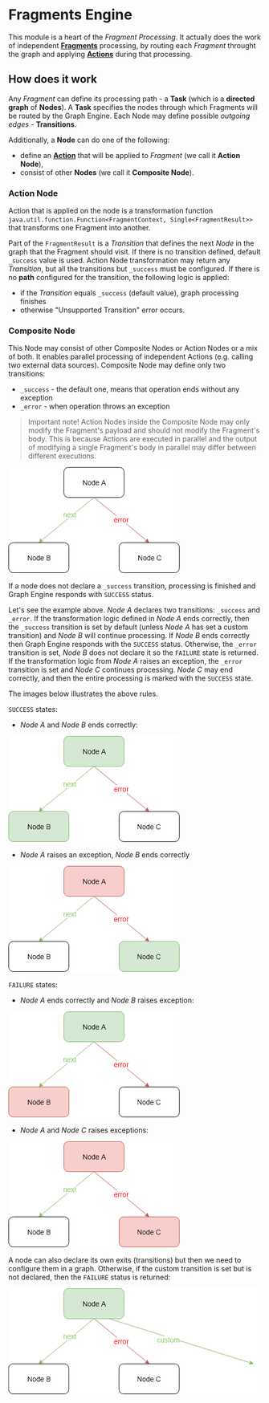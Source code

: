 # Fragments Engine
This module is a heart of the *Fragment Processing*. It actually does the work of independent 
[**Fragments**](https://github.com/Knotx/knotx-fragments/tree/master/api) processing,
by routing each *Fragment* throught the graph and applying [**Actions**](https://github.com/Knotx/knotx-fragments/tree/master/handler/api#action)
 during that processing.

## How does it work
Any *Fragment* can define its processing path - a **Task** (which is a **directed graph** of **Nodes**).
A **Task** specifies the nodes through which Fragments will be routed by the Graph Engine. 
Each Node may define possible *outgoing edges* - **Transitions**.

Additionally, a **Node** can do one of the following:
  - define an [**Action**](https://github.com/Knotx/knotx-fragments/tree/master/handler/api#action) 
  that will be applied to *Fragment* (we call it **Action Node**),
  - consist of other **Nodes** (we call it **Composite Node**).

### Action Node
Action that is applied on the node is a transformation function 
`java.util.function.Function<FragmentContext, Single<FragmentResult>>` that transforms one Fragment 
into another.

Part of the `FragmentResult` is a *Transition* that defines the next *Node* in the graph that the Fragment
should visit. If there is no transition defined, default `_success` value is used.
Action Node transformation may return any *Transition*, but all the transitions but `_success` must be
configured. If there is no **path** configured for the transition, the following logic is applied:
 - if the *Transition* equals `_success` (default value), graph processing finishes
 - otherwise "Unsupported Transition" error occurs.
 
### Composite Node
This Node may consist of other Composite Nodes or Action Nodes or a mix of both.
It enables parallel processing of independent Actions (e.g. calling two external data sources).
Composite Node may define only two transitions:
  - `_success` - the default one, means that operation ends without any exception
  - `_error` - when operation throws an exception
  
> Important note!
> Action Nodes inside the Composite Node may only modify the Fragment's payload and should not modify the Fragment's body.
> This is because Actions are executed in parallel and the output of modifying a single Fragment's body in parallel
> may differ between different executions.

![Node with exits](assets/images/graph_node.png)

If a node does not declare a `_success` transition, processing is finished and Graph Engine responds with
`SUCCESS` status.

Let's see the example above. *Node A* declares two transitions: `_success` and `_error`. 
If the transformation logic defined in *Node A* ends correctly, then the `_success` transition 
is set by default (unless *Node A* has set a custom transition) and *Node B* will continue processing.
If *Node B* ends correctly then Graph Engine responds with the `SUCCESS` status. Otherwise, the `_error` 
transition is set, *Node B* does not declare it so the `FAILURE` state is returned.
If the transformation logic from *Node A* raises an exception, the `_error` transition is set and
*Node C* continues processing. *Node C* may end correctly, and then the entire processing is marked 
with the `SUCCESS` state.

The images below illustrates the above rules.

`SUCCESS` states:

* *Node A* and *Node B* ends correctly:

![Node with exits](assets/images/a_next_b.png)

* *Node A* raises an exception, *Node B* ends correctly 

![Node with exits](assets/images/a_error_c.png)

`FAILURE` states:

* *Node A* ends correctly and *Node B* raises exception:

![Node with exits](assets/images/a_next_b_error.png)

* *Node A* and *Node C* raises exceptions:

![Node with exits](assets/images/a_error_c_error.png)

A node can also declare its own exits (transitions) but then we need to configure them in a graph. 
Otherwise, if the custom transition is set but is not declared, then the `FAILURE` status is returned:

![Node with exits](assets/images/a_custom.png)